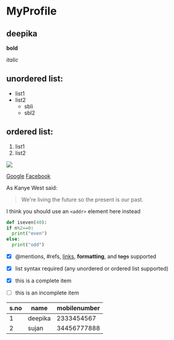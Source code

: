# MyProfile
## deepika

**bold**

*italic*

## unordered list:
* list1
* list2
    * sbli
    * sbl2
    
 ## ordered list:
 1. list1
 2. list2
 
 ![](https://i2.wp.com/www.smartertravel.com/wp-content/uploads/2019/07/taj-mahal.jpg?fit=1920%2C1080&ssl=1)
 
 
 
 [Google](https://www.google.com)
 [Facebook](https://www.facebook.com)
 
 
 
 As Kanye West said:

> We're living the future so
> the present is our past.


I think you should use an
`<addr>` element here instead


```python
def iseven(40):
if n%2==0:
  print("even")
else:
  print("odd")

```


- [x] @mentions, #refs, [links](), **formatting**, and <del>tags</del> supported
- [x] list syntax required (any unordered or ordered list supported)
- [x] this is a complete item
- [ ] this is an incomplete item





s.no|name|mobilenumber
----|----|------------
1|deepika|2333454567
2|sujan|34456777888
